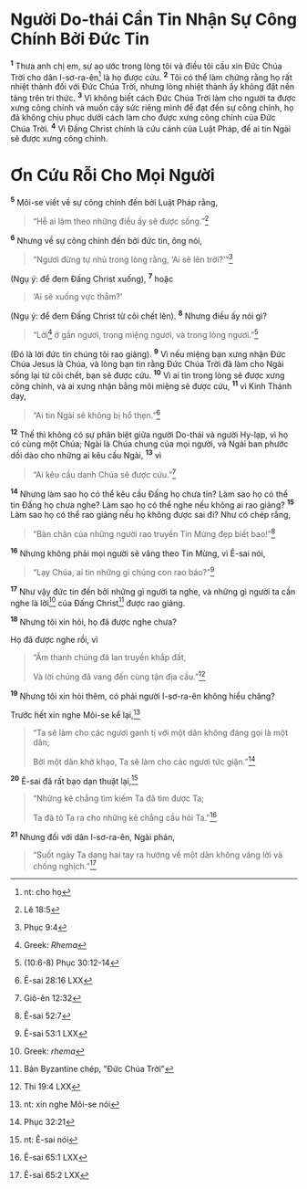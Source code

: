 # Người Do-thái Cần Tin Nhận Sự Công Chính Bởi Ðức Tin

<sup><b>1</b></sup> Thưa anh chị em, sự ao ước trong lòng tôi và điều tôi cầu xin Ðức Chúa Trời cho dân I-sơ-ra-ên[^1-34653ef1-be84-42a6-9b2f-2bc69574e91a] là họ được cứu. <sup><b>2</b></sup> Tôi có thể làm chứng rằng họ rất nhiệt thành đối với Ðức Chúa Trời, nhưng lòng nhiệt thành ấy không đặt nền tảng trên tri thức. <sup><b>3</b></sup> Vì không biết cách Ðức Chúa Trời làm cho người ta được xưng công chính và muốn cậy sức riêng mình để đạt đến sự công chính, họ đã không chịu phục dưới cách làm cho được xưng công chính của Ðức Chúa Trời. <sup><b>4</b></sup> Vì Ðấng Christ chính là cứu cánh của Luật Pháp, để ai tin Ngài sẽ được xưng công chính.

# Ơn Cứu Rỗi Cho Mọi Người

<sup><b>5</b></sup> Môi-se viết về sự công chính đến bởi Luật Pháp rằng,

> “Hễ ai làm theo những điều ấy sẽ được sống.”[^1@-34653ef1-be84-42a6-9b2f-2bc69574e91a]

<sup><b>6</b></sup> Nhưng về sự công chính đến bởi đức tin, ông nói,

> “Ngươi đừng tự nhủ trong lòng rằng, ‘Ai sẽ lên trời?’”[^2@-34653ef1-be84-42a6-9b2f-2bc69574e91a]

(Ngụ ý: để đem Ðấng Christ xuống), <sup><b>7</b></sup> hoặc

> ‘Ai sẽ xuống vực thẳm?’

(Ngụ ý: để đem Ðấng Christ từ cõi chết lên). <sup><b>8</b></sup> Nhưng điều ấy nói gì?

> “Lời[^2-34653ef1-be84-42a6-9b2f-2bc69574e91a] ở gần ngươi, trong miệng ngươi, và trong lòng ngươi.”[^3@-34653ef1-be84-42a6-9b2f-2bc69574e91a]

(Ðó là lời đức tin chúng tôi rao giảng). <sup><b>9</b></sup> Vì nếu miệng bạn xưng nhận Ðức Chúa Jesus là Chúa, và lòng bạn tin rằng Ðức Chúa Trời đã làm cho Ngài sống lại từ cõi chết, bạn sẽ được cứu. <sup><b>10</b></sup> Vì ai tin trong lòng sẽ được xưng công chính, và ai xưng nhận bằng môi miệng sẽ được cứu, <sup><b>11</b></sup> vì Kinh Thánh dạy,

> “Ai tin Ngài sẽ không bị hổ thẹn.”[^4@-34653ef1-be84-42a6-9b2f-2bc69574e91a]

<sup><b>12</b></sup> Thế thì không có sự phân biệt giữa người Do-thái và người Hy-lạp, vì họ có cùng một Chúa; Ngài là Chúa chung của mọi người, và Ngài ban phước dồi dào cho những ai kêu cầu Ngài, <sup><b>13</b></sup> vì

> “Ai kêu cầu danh Chúa sẽ được cứu.”[^5@-34653ef1-be84-42a6-9b2f-2bc69574e91a]

<sup><b>14</b></sup> Nhưng làm sao họ có thể kêu cầu Ðấng họ chưa tin? Làm sao họ có thể tin Ðấng họ chưa nghe? Làm sao họ có thể nghe nếu không ai rao giảng? <sup><b>15</b></sup> Làm sao họ có thể rao giảng nếu họ không được sai đi? Như có chép rằng,

> “Bàn chân của những người rao truyền Tin Mừng đẹp biết bao!”[^6@-34653ef1-be84-42a6-9b2f-2bc69574e91a]

<sup><b>16</b></sup> Nhưng không phải mọi người sẽ vâng theo Tin Mừng, vì Ê-sai nói,

> “Lạy Chúa, ai tin những gì chúng con rao báo?”[^7@-34653ef1-be84-42a6-9b2f-2bc69574e91a]

<sup><b>17</b></sup> Như vậy đức tin đến bởi những gì người ta nghe, và những gì người ta cần nghe là lời[^3-34653ef1-be84-42a6-9b2f-2bc69574e91a] của Ðấng Christ[^4-34653ef1-be84-42a6-9b2f-2bc69574e91a] được rao giảng.

<sup><b>18</b></sup> Nhưng tôi xin hỏi, họ đã được nghe chưa?

Họ đã được nghe rồi, vì

> “Âm thanh chúng đã lan truyền khắp đất,
>
> Và lời chúng đã vang đến cùng tận địa cầu.”[^8@-34653ef1-be84-42a6-9b2f-2bc69574e91a]

<sup><b>19</b></sup> Nhưng tôi xin hỏi thêm, có phải người I-sơ-ra-ên không hiểu chăng?

Trước hết xin nghe Môi-se kể lại,[^5-34653ef1-be84-42a6-9b2f-2bc69574e91a]

> “Ta sẽ làm cho các ngươi ganh tị với một dân không đáng gọi là một dân;
>
> Bởi một dân khờ khạo, Ta sẽ làm cho các ngươi tức giận.”[^9@-34653ef1-be84-42a6-9b2f-2bc69574e91a]

<sup><b>20</b></sup> Ê-sai đã rất bạo dạn thuật lại,[^6-34653ef1-be84-42a6-9b2f-2bc69574e91a]

> “Những kẻ chẳng tìm kiếm Ta đã tìm được Ta;
>
> Ta đã tỏ Ta ra cho những kẻ chẳng cầu hỏi Ta.”[^10@-34653ef1-be84-42a6-9b2f-2bc69574e91a]

<sup><b>21</b></sup> Nhưng đối với dân I-sơ-ra-ên, Ngài phán,

> “Suốt ngày Ta dang hai tay ra hướng về một dân không vâng lời và chống nghịch.”[^11@-34653ef1-be84-42a6-9b2f-2bc69574e91a]

[^1-34653ef1-be84-42a6-9b2f-2bc69574e91a]: nt: cho họ

[^2-34653ef1-be84-42a6-9b2f-2bc69574e91a]: Greek: _Rhema_

[^3-34653ef1-be84-42a6-9b2f-2bc69574e91a]: Greek: _rhema_

[^4-34653ef1-be84-42a6-9b2f-2bc69574e91a]: Bản Byzantine chép, "Ðức Chúa Trời"

[^5-34653ef1-be84-42a6-9b2f-2bc69574e91a]: nt: xin nghe Môi-se nói

[^6-34653ef1-be84-42a6-9b2f-2bc69574e91a]: nt: Ê-sai nói

[^1@-34653ef1-be84-42a6-9b2f-2bc69574e91a]: Lê 18:5

[^2@-34653ef1-be84-42a6-9b2f-2bc69574e91a]: Phục 9:4

[^3@-34653ef1-be84-42a6-9b2f-2bc69574e91a]: (10:6-8) Phục 30:12-14

[^4@-34653ef1-be84-42a6-9b2f-2bc69574e91a]: Ê-sai 28:16 LXX

[^5@-34653ef1-be84-42a6-9b2f-2bc69574e91a]: Giô-ên 12:32

[^6@-34653ef1-be84-42a6-9b2f-2bc69574e91a]: Ê-sai 52:7

[^7@-34653ef1-be84-42a6-9b2f-2bc69574e91a]: Ê-sai 53:1 LXX

[^8@-34653ef1-be84-42a6-9b2f-2bc69574e91a]: Thi 19:4 LXX

[^9@-34653ef1-be84-42a6-9b2f-2bc69574e91a]: Phục 32:21

[^10@-34653ef1-be84-42a6-9b2f-2bc69574e91a]: Ê-sai 65:1 LXX

[^11@-34653ef1-be84-42a6-9b2f-2bc69574e91a]: Ê-sai 65:2 LXX
